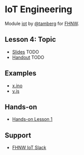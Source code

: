 # IoT Engineering
Module [iot](https://www.fhnw.ch/de/studium/module/9280188) by [@tamberg](https://twitter.com/tamberg) for [FHNW](https://www.fhnw.ch/).

## Lesson 4: Topic
- [Slides](http://www.tamberg.org/fhnw/2019/IoT04Topic.pdf) TODO
- [Handout](http://www.tamberg.org/fhnw/2019/IoT04TopicHandout.pdf) TODO

## Examples
- [x.ino](x.ino)
- [y.js](y.js)

## Hands-on
- [Hands-on Lesson 1](../../../../fhnw-iot-work-04/blob/master/README.md)

## Support
- [FHNW IoT Slack](https://fhnw-iot.slack.com/)
